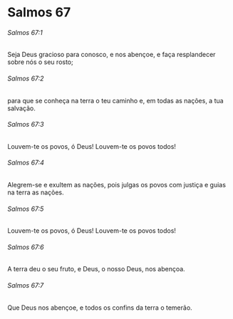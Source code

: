 # Salmos 67

###### Salmos 67:1

Seja Deus gracioso para conosco, e nos abençoe, e faça resplandecer sobre nós o seu rosto;

###### Salmos 67:2

para que se conheça na terra o teu caminho e, em todas as nações, a tua salvação.

###### Salmos 67:3

Louvem-te os povos, ó Deus! Louvem-te os povos todos!

###### Salmos 67:4

Alegrem-se e exultem as nações, pois julgas os povos com justiça e guias na terra as nações.

###### Salmos 67:5

Louvem-te os povos, ó Deus! Louvem-te os povos todos!

###### Salmos 67:6

A terra deu o seu fruto, e Deus, o nosso Deus, nos abençoa.

###### Salmos 67:7

Que Deus nos abençoe, e todos os confins da terra o temerão.

